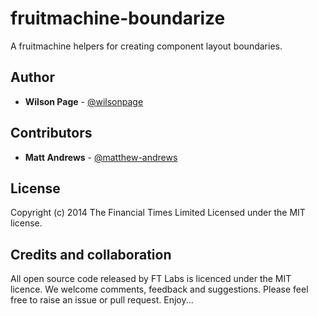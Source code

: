 # fruitmachine-boundarize

A fruitmachine helpers for creating component layout boundaries.

## Author

- **Wilson Page** - [@wilsonpage](http://github.com/wilsonpage)

## Contributors

- **Matt Andrews** - [@matthew-andrews](http://github.com/matthew-andrews)

## License
Copyright (c) 2014 The Financial Times Limited
Licensed under the MIT license.

## Credits and collaboration

All open source code released by FT Labs is licenced under the MIT licence. We welcome comments, feedback and suggestions. Please feel free to raise an issue or pull request. Enjoy...
